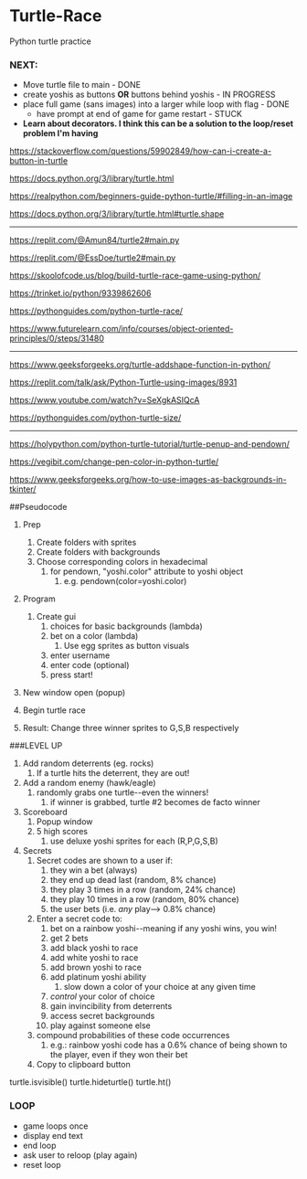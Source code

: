 # Turtle-Race
Python turtle practice

### NEXT:
* Move turtle file to main - DONE
* create yoshis as buttons **OR** buttons behind yoshis - IN PROGRESS
* place full game (sans images) into a larger while loop with flag - DONE
  * have prompt at end of game for game restart - STUCK
* **Learn about decorators. I think this can be a solution to the loop/reset problem I'm having**

https://stackoverflow.com/questions/59902849/how-can-i-create-a-button-in-turtle

https://docs.python.org/3/library/turtle.html

https://realpython.com/beginners-guide-python-turtle/#filling-in-an-image

https://docs.python.org/3/library/turtle.html#turtle.shape
***
https://replit.com/@Amun84/turtle2#main.py

https://replit.com/@EssDoe/turtle2#main.py

https://skoolofcode.us/blog/build-turtle-race-game-using-python/

https://trinket.io/python/9339862606

https://pythonguides.com/python-turtle-race/

https://www.futurelearn.com/info/courses/object-oriented-principles/0/steps/31480
***
https://www.geeksforgeeks.org/turtle-addshape-function-in-python/

https://replit.com/talk/ask/Python-Turtle-using-images/8931

https://www.youtube.com/watch?v=SeXgkASIQcA

https://pythonguides.com/python-turtle-size/
***

https://holypython.com/python-turtle-tutorial/turtle-penup-and-pendown/

https://vegibit.com/change-pen-color-in-python-turtle/

https://www.geeksforgeeks.org/how-to-use-images-as-backgrounds-in-tkinter/

##Pseudocode
1. Prep
   1. Create folders with sprites
   2. Create folders with backgrounds
   3. Choose corresponding colors in hexadecimal
      1. for pendown, "yoshi.color" attribute to yoshi object
         1. e.g. pendown(color=yoshi.color)

2. Program
   1. Create gui
      1. choices for basic backgrounds (lambda)
      2. bet on a color (lambda)
         1. Use egg sprites as button visuals
      3. enter username
      4. enter code (optional)
      5. press start!
3. New window open (popup)
4. Begin turtle race
5. Result: Change three winner sprites to G,S,B respectively


###LEVEL UP
1. Add random deterrents (eg. rocks)
   1. If a turtle hits the deterrent, they are out!
2. Add a random enemy (hawk/eagle)
   1. randomly grabs one turtle--even the winners!
      1. if winner is grabbed, turtle #2 becomes de facto winner
3. Scoreboard
   1. Popup window
   2. 5 high scores
      1. use deluxe yoshi sprites for each (R,P,G,S,B)
4. Secrets
   1. Secret codes are shown to a user if:
      1. they win a bet (always)
      2. they end up dead last (random, 8% chance)
      3. they play 3 times in a row (random, 24% chance)
      4. they play 10 times in a row (random, 80% chance)
      5. the user bets (i.e. *any* play--> 0.8% chance)
   2. Enter a secret code to:
      1. bet on a rainbow yoshi--meaning if any yoshi wins, you win!
      2. get 2 bets
      3. add black yoshi to race
      4. add white yoshi to race
      5. add brown yoshi to race
      6. add platinum yoshi ability
         1. slow down a color of your choice at any given time
      7. *control* your color of choice
      8. gain invincibility from deterrents
      9. access secret backgrounds
      10. play against someone else
   3. compound probabilities of these code occurrences
      1. e.g.: rainbow yoshi code has a 0.6% chance of being shown to the player, even if they won their bet
   4. Copy to clipboard button


turtle.isvisible()
turtle.hideturtle()
turtle.ht()

### LOOP
* game loops once
* display end text
* end loop
* ask user to reloop (play again)
* reset loop